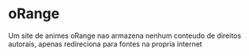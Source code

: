 # oRange
Um site de animes
oRange nao armazena nenhum conteudo de direitos autorais, apenas redireciona para fontes na propria internet

